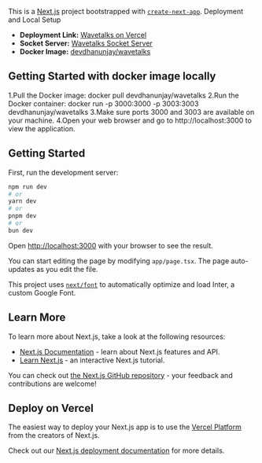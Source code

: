 This is a [Next.js](https://nextjs.org/) project bootstrapped with [`create-next-app`](https://github.com/vercel/next.js/tree/canary/packages/create-next-app).
Deployment and Local Setup

- **Deployment Link:** [Wavetalks on Vercel](https://wavetalks.vercel.app/)
- **Socket Server:** [Wavetalks Socket Server](https://wavetalks-server.onrender.com/)
- **Docker Image:** [devdhanunjay/wavetalks](https://hub.docker.com/r/devdhanunjay/wavetalks)

## Getting Started with docker image locally 

1.Pull the Docker image:   docker pull devdhanunjay/wavetalks
2.Run the Docker container: docker run -p 3000:3000 -p 3003:3003 devdhanunjay/wavetalks
3.Make sure ports 3000 and 3003 are available on your machine.
4.Open your web browser and go to http://localhost:3000 to view the application.


## Getting Started 

First, run the development server:

```bash
npm run dev
# or
yarn dev
# or
pnpm dev
# or
bun dev
```

Open [http://localhost:3000](http://localhost:3000) with your browser to see the result.

You can start editing the page by modifying `app/page.tsx`. The page auto-updates as you edit the file.

This project uses [`next/font`](https://nextjs.org/docs/basic-features/font-optimization) to automatically optimize and load Inter, a custom Google Font.

## Learn More

To learn more about Next.js, take a look at the following resources:

- [Next.js Documentation](https://nextjs.org/docs) - learn about Next.js features and API.
- [Learn Next.js](https://nextjs.org/learn) - an interactive Next.js tutorial.

You can check out [the Next.js GitHub repository](https://github.com/vercel/next.js/) - your feedback and contributions are welcome!

## Deploy on Vercel

The easiest way to deploy your Next.js app is to use the [Vercel Platform](https://vercel.com/new?utm_medium=default-template&filter=next.js&utm_source=create-next-app&utm_campaign=create-next-app-readme) from the creators of Next.js.

Check out our [Next.js deployment documentation](https://nextjs.org/docs/deployment) for more details.
